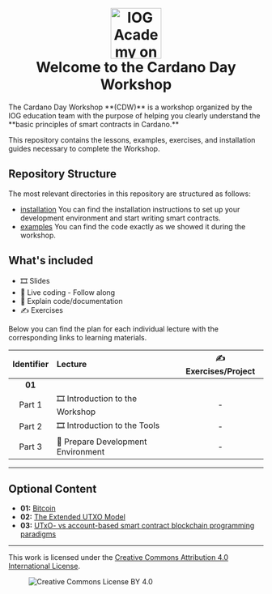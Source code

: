 <h1 align="center">
  <br>
  <a href="https://www.youtube.com/@iogacademy"><img src="https://ucarecdn.com/288e5001-d93e-4081-976b-0c6f72cc077e/iohksymbolbig.jpg" alt="IOG Academy on YouTube" width="100"></a>
  <br>
  Welcome to the Cardano Day Workshop
  <br>
</h1>
The Cardano Day Workshop **(CDW)** is a workshop organized by the IOG education team with the purpose of helping you clearly understand the **basic principles of smart contracts in Cardano.**

This repository contains the lessons, examples, exercises, and installation guides necessary to complete the Workshop.

## Repository Structure

The most relevant directories in this repository are structured as follows:

- [installation](installation/) You can find the installation instructions to set up your development environment and start writing smart contracts.
- [examples](examples/)  You can find the code exactly as we showed it during the workshop. 


## What's included

- 🎞️ Slides
- 👣 Live coding - Follow along
- 👀 Explain code/documentation
- ✍️ Exercises

Below you can find the plan for each individual lecture with the corresponding links to learning materials.

| Identifier | Lecture | ✍️ Exercises/Project |
|:---:|:---|:---:|
| **01** | | |
| Part 1 | 🎞️ Introduction to the Workshop | - |
| Part 2 | 🎞️ Introduction to the Tools | - |
| Part 3 | 👣 Prepare Development Environment | - |

---

## Optional Content

- **01:** [Bitcoin](https://bitcoin.org/bitcoin.pdf)
- **02:** [The Extended UTXO Model](https://api.zotero.org/groups/478201/items/T24L95MI/file/view?key=PnpP8O1NApZMMF0LVNh7I4I5)
- **03:** [UTxO- vs account-based smart contract blockchain programming paradigms](https://arxiv.org/pdf/2003.14271)

---

This work is licensed under the [Creative Commons Attribution 4.0 International License](http://creativecommons.org/licenses/by/4.0/).

<figure><img src="https://i.creativecommons.org/l/by/4.0/88x31.png" alt="Creative Commons License BY 4.0"></figure>
